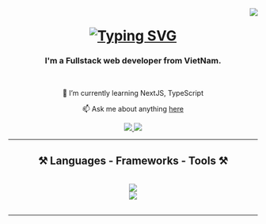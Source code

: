 <img align="right" src="https://visitor-badge.laobi.icu/badge?page_id=thuhien143.thuhien143" />

<h1 align="center">
    <a href="https://git.io/typing-svg">
      <img src="https://readme-typing-svg.demolab.com?font=Playwrite+Norge&size=32&duration=4000&pause=1000&color=E7A8C7&center=true&vCenter=true&random=false&width=500&height=70&lines=Hi+there!+👋🏻;I'm+Thu+Hien" alt="Typing SVG" />
    </a>
</h1>

<h3 align="center">I'm a Fullstack web developer from VietNam.</h3>

<br/>

<div align="center">
  
🌱 I’m currently learning NextJS, TypeScript

📫 Ask me about anything [here](https://github.com/thuhien143)

</div>

<div align="center">
  <a href="mailto:hiennguyen.bgk@gmail.com">
    <img src="https://img.shields.io/badge/Gmail-D14836?style=for-the-badge&logo=gmail&logoColor=white" target="_blank" />
  </a>
  <a href="www.linkedin.com/in/nguyễn-thị-thu-hiền" target="_blank">
    <img src="https://img.shields.io/badge/LinkedIn-0077B5?style=for-the-badge&logo=linkedin&logoColor=white" target="_blank" />
  </a>
</div>

<hr/>

<h2 align="center">⚒️ Languages - Frameworks - Tools ⚒️</h2>
<br/>
<div align="center">
  <a href="https://skillicons.dev">
    <img src="https://skillicons.dev/icons?i=react,html,css,git,c,cs,cpp,dotnet,sublime,vscode" /> <br/>
    <img src="https://skillicons.dev/icons?i=nodejs,github,javascript,mongodb,mysql" />
  </a>
</div>

<br/>
<hr/>

<!---<div align="center">
  <h2>🐍 My Contribution 🐍</h2>
  <br>
  <img alt="snake eating my contributions" src"https://raw.githubusercontent.com/thuhien143/thuhien143/output/github-contribution-grid-snake.svg" />
    <br/>
   
</div>

<!---
thuhien143/thuhien143 is a ✨ special ✨ repository because its `README.md` (this file) appears on your GitHub profile.
You can click the Preview link to take a look at your changes.
--->
